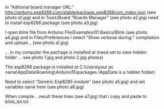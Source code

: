In "Aditional board manager URL:" http://arduino.esp8266.com/stable/package_esp8266com_index.json (see photo a1.jpg) and in Tools/Board "Boards Manager" (see photo a2.jpg) need to install esp8266 package (see photo a3.jpg)

I open blink file from Arduino File/Examples/01.Basics/Blink  (see photo a4.jpg) and in Files/Preferences i select "Show verbose during:" compilation and upload... (see photo a1.jpg)

... in my computer the pachage is installed at (need set to view hidden folder ... see photo 1.jpg and photo 2.jpg photos) 

The esp8266 package is installed at C:\Users\your pc name\AppData\Roaming\Arduino15\packages (AppData is a hidden folder)

Need to select "Generic Esp8285 module" (see photo a5.jpg) and set variables same here (see photo a6.jpg)

When compile ...result these lines (see a7.jpg) that i copy and paste to blink_tot.txt
